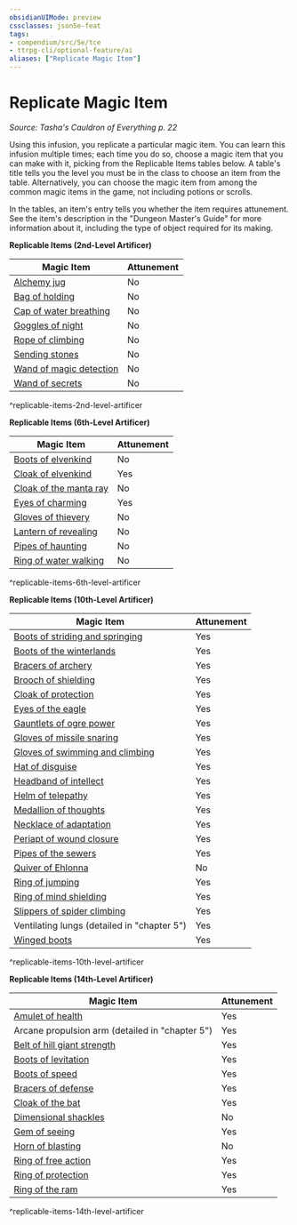 ```yaml
---
obsidianUIMode: preview
cssclasses: json5e-feat
tags:
- compendium/src/5e/tce
- ttrpg-cli/optional-feature/ai
aliases: ["Replicate Magic Item"]
---
```

# Replicate Magic Item
*Source: Tasha's Cauldron of Everything p. 22*  

Using this infusion, you replicate a particular magic item. You can learn this infusion multiple times; each time you do so, choose a magic item that you can make with it, picking from the Replicable Items tables below. A table's title tells you the level you must be in the class to choose an item from the table. Alternatively, you can choose the magic item from among the common magic items in the game, not including potions or scrolls.

In the tables, an item's entry tells you whether the item requires attunement. See the item's description in the "Dungeon Master's Guide" for more information about it, including the type of object required for its making.

**Replicable Items (2nd-Level Artificer)**

| Magic Item | Attunement |
|------------|------------|
| [Alchemy jug](compendium/items/alchemy-jug.md) | No |
| [Bag of holding](compendium/items/bag-of-holding.md) | No |
| [Cap of water breathing](compendium/items/cap-of-water-breathing.md) | No |
| [Goggles of night](compendium/items/goggles-of-night.md) | No |
| [Rope of climbing](compendium/items/rope-of-climbing.md) | No |
| [Sending stones](compendium/items/sending-stones.md) | No |
| [Wand of magic detection](compendium/items/wand-of-magic-detection.md) | No |
| [Wand of secrets](compendium/items/wand-of-secrets.md) | No |
^replicable-items-2nd-level-artificer

**Replicable Items (6th-Level Artificer)**

| Magic Item | Attunement |
|------------|------------|
| [Boots of elvenkind](compendium/items/boots-of-elvenkind.md) | No |
| [Cloak of elvenkind](compendium/items/cloak-of-elvenkind.md) | Yes |
| [Cloak of the manta ray](compendium/items/cloak-of-the-manta-ray.md) | No |
| [Eyes of charming](compendium/items/eyes-of-charming.md) | Yes |
| [Gloves of thievery](compendium/items/gloves-of-thievery.md) | No |
| [Lantern of revealing](compendium/items/lantern-of-revealing.md) | No |
| [Pipes of haunting](compendium/items/pipes-of-haunting.md) | No |
| [Ring of water walking](compendium/items/ring-of-water-walking.md) | No |
^replicable-items-6th-level-artificer

**Replicable Items (10th-Level Artificer)**

| Magic Item | Attunement |
|------------|------------|
| [Boots of striding and springing](compendium/items/boots-of-striding-and-springing.md) | Yes |
| [Boots of the winterlands](compendium/items/boots-of-the-winterlands.md) | Yes |
| [Bracers of archery](compendium/items/bracers-of-archery.md) | Yes |
| [Brooch of shielding](compendium/items/brooch-of-shielding.md) | Yes |
| [Cloak of protection](compendium/items/cloak-of-protection.md) | Yes |
| [Eyes of the eagle](compendium/items/eyes-of-the-eagle.md) | Yes |
| [Gauntlets of ogre power](compendium/items/gauntlets-of-ogre-power.md) | Yes |
| [Gloves of missile snaring](compendium/items/gloves-of-missile-snaring.md) | Yes |
| [Gloves of swimming and climbing](compendium/items/gloves-of-swimming-and-climbing.md) | Yes |
| [Hat of disguise](compendium/items/hat-of-disguise.md) | Yes |
| [Headband of intellect](compendium/items/headband-of-intellect.md) | Yes |
| [Helm of telepathy](compendium/items/helm-of-telepathy.md) | Yes |
| [Medallion of thoughts](compendium/items/medallion-of-thoughts.md) | Yes |
| [Necklace of adaptation](compendium/items/necklace-of-adaptation.md) | Yes |
| [Periapt of wound closure](compendium/items/periapt-of-wound-closure.md) | Yes |
| [Pipes of the sewers](compendium/items/pipes-of-the-sewers.md) | Yes |
| [Quiver of Ehlonna](compendium/items/quiver-of-ehlonna.md) | No |
| [Ring of jumping](compendium/items/ring-of-jumping.md) | Yes |
| [Ring of mind shielding](compendium/items/ring-of-mind-shielding.md) | Yes |
| [Slippers of spider climbing](compendium/items/slippers-of-spider-climbing.md) | Yes |
| Ventilating lungs (detailed in "chapter 5") | Yes |
| [Winged boots](compendium/items/winged-boots.md) | Yes |
^replicable-items-10th-level-artificer

**Replicable Items (14th-Level Artificer)**

| Magic Item | Attunement |
|------------|------------|
| [Amulet of health](compendium/items/amulet-of-health.md) | Yes |
| Arcane propulsion arm (detailed in "chapter 5") | Yes |
| [Belt of hill giant strength](compendium/items/belt-of-hill-giant-strength.md) | Yes |
| [Boots of levitation](compendium/items/boots-of-levitation.md) | Yes |
| [Boots of speed](compendium/items/boots-of-speed.md) | Yes |
| [Bracers of defense](compendium/items/bracers-of-defense.md) | Yes |
| [Cloak of the bat](compendium/items/cloak-of-the-bat.md) | Yes |
| [Dimensional shackles](compendium/items/dimensional-shackles.md) | No |
| [Gem of seeing](compendium/items/gem-of-seeing.md) | Yes |
| [Horn of blasting](compendium/items/horn-of-blasting.md) | No |
| [Ring of free action](compendium/items/ring-of-free-action.md) | Yes |
| [Ring of protection](compendium/items/ring-of-protection.md) | Yes |
| [Ring of the ram](compendium/items/ring-of-the-ram.md) | Yes |
^replicable-items-14th-level-artificer